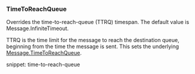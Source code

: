
### TimeToReachQueue

Overrides the time-to-reach-queue (TTRQ) timespan. The default value is Message.InfiniteTimeout.

TTRQ is the time limit for the message to reach the destination queue, beginning from the time the message is sent. This sets the underlying [Message.TimeToReachQueue](https://msdn.microsoft.com/en-us/library/system.messaging.message.timetoreachqueue). 
 
snippet: time-to-reach-queue

